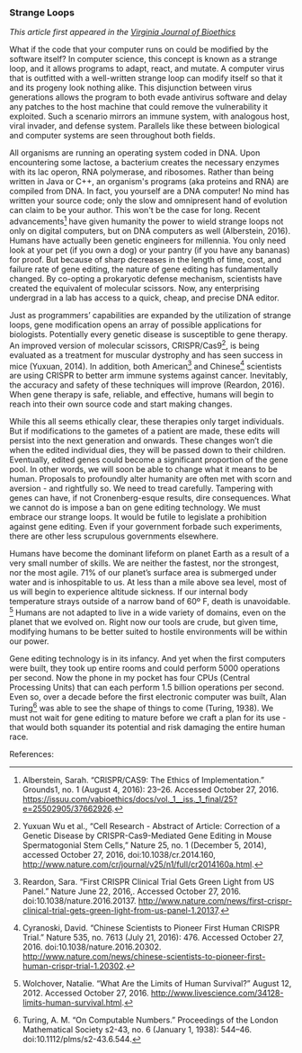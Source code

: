 ### Strange Loops

_This article first appeared in the [Virginia Journal of Bioethics][VJB]_

What if the code that your computer runs on could be modified by the software itself? In computer science, this concept is known as a strange loop, and it allows programs to adapt, react, and mutate. A computer virus that is outfitted with a well-written strange loop can modify itself so that it and its progeny look nothing alike. This disjunction between virus generations allows the program to both evade antivirus software and delay any patches to the host machine that could remove the vulnerability it exploited. Such a scenario mirrors an immune system, with analogous host, viral invader, and defense system. Parallels like these between biological and computer systems are seen throughout both fields.

All organisms are running an operating system coded in DNA. Upon encountering some lactose, a bacterium creates the necessary enzymes with its lac operon, RNA polymerase, and ribosomes. Rather than being written in Java or C++, an organism's programs (aka proteins and RNA) are compiled from DNA. In fact, you yourself are a DNA computer! No mind has written your source code; only the slow and omnipresent hand of evolution can claim to be your author. This won't be the case for long. Recent advancements[^fn1] have given humanity the power to wield strange loops not only on digital computers, but on DNA computers as well (Alberstein, 2016). Humans have actually been genetic engineers for millennia. You only need look at your pet (if you own a dog) or your pantry (if you have any bananas) for proof. But because of sharp decreases in the length of time, cost, and failure rate of gene editing, the nature of gene editing has fundamentally changed. By co-opting a prokaryotic defense mechanism, scientists have created the equivalent of molecular scissors. Now, any enterprising undergrad in a lab has access to a quick, cheap, and precise DNA editor.

Just as programmers’ capabilities are expanded by the utilization of strange loops, gene modification opens an array of possible applications for biologists. Potentially every genetic disease is susceptible to gene therapy. An improved version of molecular scissors, CRISPR/Cas9[^fn2],  is being evaluated as a treatment for muscular dystrophy and has seen success in mice (Yuxuan, 2014). In addition, both American[^fn3] and Chinese[^fn4]  scientists are using CRISPR to better arm immune systems against cancer. Inevitably, the accuracy and safety of these techniques will improve (Reardon, 2016). When gene therapy is safe, reliable, and effective, humans will begin to reach into their own source code and start making changes.

While this all seems ethically clear, these therapies only target individuals. But if modifications to the gametes of a patient are made, these edits will persist into the next generation and onwards. These changes won’t die when the edited individual dies, they will be passed down to their children. Eventually, edited genes could become a significant proportion of the gene pool. In other words, we will soon be able to change what it means to be human. Proposals to profoundly alter humanity are often met with scorn and aversion - and rightfully so. We need to tread carefully. Tampering with genes can have, if not Cronenberg-esque results, dire consequences. What we cannot do is impose a ban on gene editing technology. We must embrace our strange loops.  It would be futile to legislate a prohibition against gene editing. Even if your government forbade such experiments, there are other less scrupulous governments elsewhere.

Humans have become the dominant lifeform on planet Earth as a result of a very small number of skills. We are neither the fastest, nor the strongest, nor the most agile. 71% of our planet’s surface area is submerged under water and is inhospitable to us. At less than a mile above sea level, most of us will begin to experience altitude sickness. If our internal body temperature strays outside of a narrow band of 60º F, death is unavoidable. [^fn5] Humans are not adapted to live in a wide variety of domains, even on the planet that we evolved on. Right now our tools are crude, but given time, modifying humans to be better suited to hostile environments will be within our power.

Gene editing technology is in its infancy. And yet when the first computers were built, they took up entire rooms and could perform 5000 operations per second. Now the phone in my pocket has four CPUs (Central Processing Units) that can each perform 1.5 billion operations per second. Even so, over a decade before the first electronic computer was built, Alan Turing[^fn6] was able to see the shape of things to come (Turing, 1938). We must not wait for gene editing to mature before we craft a plan for its use - that would both squander its potential and risk damaging the entire human race.

References:

[^fn1]: Alberstein, Sarah. “CRISPR/CAS9: The Ethics of Implementation.” Grounds1, no. 1  (August 4, 2016): 23–26. Accessed October 27, 2016. https://issuu.com/vabioethics/docs/vol._1__iss._1_final/25?e=25502905/37662926.

[^fn2]: Yuxuan Wu et al., “Cell Research - Abstract of Article: Correction of a Genetic Disease by CRISPR-Cas9-Mediated Gene Editing in Mouse Spermatogonial Stem Cells,” Nature 25, no. 1 (December 5, 2014), accessed October 27, 2016, doi:10.1038/cr.2014.160, http://www.nature.com/cr/journal/v25/n1/full/cr2014160a.html.

[^fn3]: Reardon, Sara. “First CRISPR Clinical Trial Gets Green Light from US Panel.” Nature June 22, 2016,. Accessed October 27, 2016. doi:10.1038/nature.2016.20137. http://www.nature.com/news/first-crispr-clinical-trial-gets-green-light-from-us-panel-1.20137.

[^fn4]: Cyranoski, David. “Chinese Scientists to Pioneer First Human CRISPR Trial.” Nature 535, no. 7613 (July 21, 2016): 476. Accessed October 27, 2016. doi:10.1038/nature.2016.20302. http://www.nature.com/news/chinese-scientists-to-pioneer-first-human-crispr-trial-1.20302.

[^fn5]: Wolchover, Natalie. “What Are the Limits of Human Survival?” August 12, 2012. Accessed October 27, 2016. http://www.livescience.com/34128-limits-human-survival.html.

[^fn6]: Turing, A. M. “On Computable Numbers.” Proceedings of the London Mathematical Society s2-43, no. 6 (January 1, 1938): 544–46. doi:10.1112/plms/s2-43.6.544.

[VJB]: http://www.vabioethics.com/content/2016/11/3/strange-loops-remade-in-our-own-image
